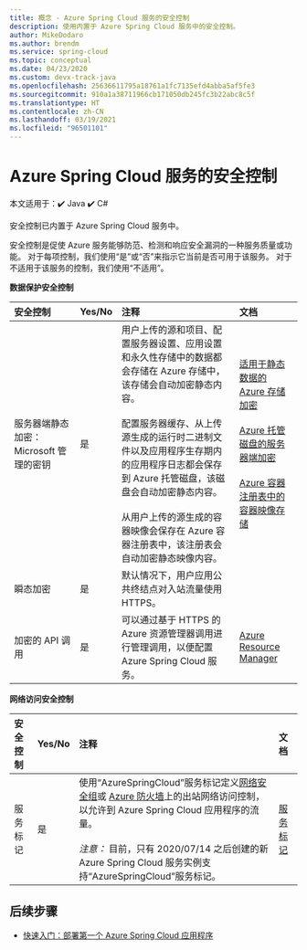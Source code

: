 ```yaml
---
title: 概念 - Azure Spring Cloud 服务的安全控制
description: 使用内置于 Azure Spring Cloud 服务中的安全控制。
author: MikeDodaro
ms.author: brendm
ms.service: spring-cloud
ms.topic: conceptual
ms.date: 04/23/2020
ms.custom: devx-track-java
ms.openlocfilehash: 25636611795a18761a1fc7135efd4abba5af5fe3
ms.sourcegitcommit: 910a1a38711966cb171050db245fc3b22abc8c5f
ms.translationtype: HT
ms.contentlocale: zh-CN
ms.lasthandoff: 03/19/2021
ms.locfileid: "96501101"
---
```

# <a name="security-controls-for-azure-spring-cloud-service"></a>Azure Spring Cloud 服务的安全控制

本文适用于：✔️ Java ✔️ C#

安全控制已内置于 Azure Spring Cloud 服务中。

安全控制是促使 Azure 服务能够防范、检测和响应安全漏洞的一种服务质量或功能。  对于每项控制，我们使用“是”或“否”来指示它当前是否可用于该服务。  对于不适用于该服务的控制，我们使用“不适用”。 

**数据保护安全控制**

| 安全控制 | Yes/No | 注释 | 文档 |
|:-------------|:-------|:-------------------------------|:----------------------|
| 服务器端静态加密：Microsoft 管理的密钥 | 是 | 用户上传的源和项目、配置服务器设置、应用设置和永久性存储中的数据都会存储在 Azure 存储中，该存储会自动加密静态内容。<br><br>配置服务器缓存、从上传源生成的运行时二进制文件以及应用程序生存期内的应用程序日志都会保存到 Azure 托管磁盘，该磁盘会自动加密静态内容。<br><br>从用户上传的源生成的容器映像会保存在 Azure 容器注册表中，该注册表会自动加密静态映像内容。 | [适用于静态数据的 Azure 存储加密](../storage/common/storage-service-encryption.md)<br><br>[Azure 托管磁盘的服务器端加密](../virtual-machines/disk-encryption.md)<br><br>[Azure 容器注册表中的容器映像存储](../container-registry/container-registry-storage.md) |
| 瞬态加密 | 是 | 默认情况下，用户应用公共终结点对入站流量使用 HTTPS。 |  |
| 加密的 API 调用 | 是 | 可以通过基于 HTTPS 的 Azure 资源管理器调用进行管理调用，以便配置 Azure Spring Cloud 服务。 | [Azure Resource Manager](../azure-resource-manager/index.yml) |

**网络访问安全控制**

| 安全控制 | Yes/No | 注释 | 文档 |
|:-------------|:-------|:-------------------------------|:----------------------|
| 服务标记 | 是 | 使用“AzureSpringCloud”服务标记定义[网络安全组](../virtual-network/network-security-groups-overview.md#security-rules)或 [Azure 防火墙](../firewall/service-tags.md)上的出站网络访问控制，以允许到 Azure Spring Cloud 应用程序的流量。<br><br>*注意：* 目前，只有 2020/07/14 之后创建的新 Azure Spring Cloud 服务实例支持“AzureSpringCloud”服务标记。 | [服务标记](../virtual-network/service-tags-overview.md) |

## <a name="next-steps"></a>后续步骤

* [快速入门：部署第一个 Azure Spring Cloud 应用程序](spring-cloud-quickstart.md)